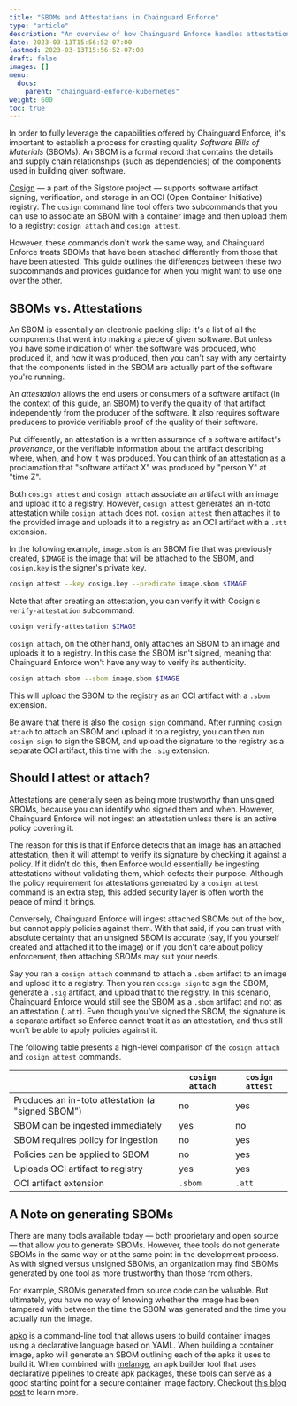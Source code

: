 ```yaml
---
title: "SBOMs and Attestations in Chainguard Enforce"
type: "article"
description: "An overview of how Chainguard Enforce handles attestations and SBOMs"
date: 2023-03-13T15:56:52-07:00
lastmod: 2023-03-13T15:56:52-07:00
draft: false
images: []
menu:
  docs:
    parent: "chainguard-enforce-kubernetes"
weight: 600
toc: true
---
```


In order to fully leverage the capabilities offered by Chainguard Enforce, it's important to establish a process for creating quality *Software Bills of Materials* (SBOMs). An SBOM is a formal record that contains the details and supply chain relationships (such as dependencies) of the components used in building given software.

[Cosign](/open-source/sigstore/cosign/an-introduction-to-cosign/)  — a part of the Sigstore project — supports software artifact signing, verification, and storage in an OCI (Open Container Initiative) registry. The `cosign` command line tool offers two subcommands that you can use to associate an SBOM with a container image and then upload them to a registry: `cosign attach` and `cosign attest`. 

However, these commands don't work the same way, and Chainguard Enforce treats SBOMs that have been attached differently from those that have been attested. This guide outlines the differences between these two subcommands and provides guidance for when you might want to use one over the other.


## SBOMs vs. Attestations

An SBOM is essentially an electronic packing slip: it's a list of all the components that went into making a piece of given software. But unless you have some indication of when the software was produced, who produced it, and how it was produced, then you can't say with any certainty that the components listed in the SBOM are actually part of the software you're running.

An *attestation* allows the end users or consumers of a software artifact (in the context of this guide, an SBOM) to verify the quality of that artifact independently from the producer of the software. It also requires software producers to provide verifiable proof of the quality of their software.

Put differently, an attestation is a written assurance of a software artifact's *provenance*, or the verifiable information about the artifact describing where, when, and how it was produced. You can think of an attestation as a proclamation that "software artifact X" was produced by "person Y" at "time Z".

Both `cosign attest` and `cosign attach` associate an artifact with an image and upload it to a registry. However, `cosign attest` generates an in-toto attestation while `cosign attach` does not. `cosign attest` then attaches it to the provided image and uploads it to a registry as an OCI artifact with a `.att` extension.

In the following example, `image.sbom` is an SBOM file that was previously created, `$IMAGE` is the image that will be attached to the SBOM, and `cosign.key` is the signer's private key.

```sh
cosign attest --key cosign.key --predicate image.sbom $IMAGE
```

Note that after creating an attestation, you can verify it with Cosign's `verify-attestation` subcommand.

```sh
cosign verify-attestation $IMAGE
```

`cosign attach`, on the other hand, only attaches an SBOM to an image and uploads it to a registry. In this case the SBOM isn't signed, meaning that Chainguard Enforce won't have any way to verify its authenticity.

```sh
cosign attach sbom --sbom image.sbom $IMAGE
```

This will upload the SBOM to the registry as an OCI artifact with a `.sbom` extension.

Be aware that there is also the `cosign sign` command. After running `cosign attach` to attach an SBOM and upload it to a registry, you can then run `cosign sign` to sign the SBOM, and upload the signature to the registry as a separate OCI artifact, this time with the `.sig` extension.


## Should I attest or attach?

Attestations are generally seen as being more trustworthy than unsigned SBOMs, because you can identify who signed them and when. However, Chainguard Enforce will not ingest an attestation unless there is an active policy covering it. 

The reason for this is that if Enforce detects that an image has an attached attestation, then it will attempt to verify its signature by checking it against a policy. If it didn't do this, then Enforce would essentially be ingesting attestations without validating them, which defeats their purpose. Although the policy requirement for attestations generated by a `cosign attest` command is an extra step, this added security layer is often worth the peace of mind it brings.

Conversely, Chainguard Enforce will ingest attached SBOMs out of the box, but cannot apply policies against them. With that said, if you can trust with absolute certainty that an unsigned SBOM is accurate (say, if you yourself created and attached it to the image) or if you don't care about policy enforcement, then attaching SBOMs may suit your needs. 

Say you ran a `cosign attach` command to attach a `.sbom` artifact to an image and upload it to a registry. Then you ran `cosign sign` to sign the SBOM, generate a `.sig` artifact, and upload that to the registry. In this scenario, Chainguard Enforce would still see the SBOM as a `.sbom` artifact and not as an attestation (`.att`). Even though you've signed the SBOM, the signature is a separate artifact so Enforce cannot treat it as an attestation, and thus still won't be able to apply policies against it.

The following table presents a high-level comparison of the `cosign attach` and `cosign attest` commands.

|   | `cosign attach` | `cosign attest` |
|----------|----------|----------|
| Produces an in-toto attestation (a "signed SBOM") | no  | yes  |
| SBOM can be ingested immediately | yes  | no  |
| SBOM requires policy for ingestion | no | yes  |
| Policies can be applied to SBOM | no | yes |
| Uploads OCI artifact to registry | yes | yes |
| OCI artifact extension | `.sbom` | `.att` |


## A Note on generating SBOMs

There are many tools available today — both proprietary and open source — that allow you to generate SBOMs. However, thee tools do not generate SBOMs in the same way or at the same point in the development process. As with signed versus unsigned SBOMs, an organization may find SBOMs generated by one tool as more trustworthy than those from others. 

For example, SBOMs generated from source code can be valuable. But ultimately, you have no way of knowing whether the image has been tampered with between the time the SBOM was generated and the time you actually run the image. 

[apko](/open-source/apko/overview/) is a command-line tool that allows users to build container images using a declarative language based on YAML. When building a container image, apko will generate an SBOM outlining each of the apks it uses to build it. When combined with [melange](/open-source/melange/overview/), an apk builder tool that uses declarative pipelines to create apk packages, these tools can serve as a good starting point for a secure container image factory. Checkout [this blog post](https://www.chainguard.dev/unchained/secure-your-software-factory-with-melange-and-apko) to learn more.